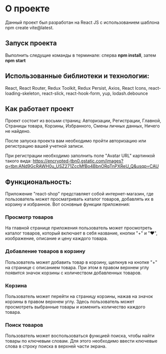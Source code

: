 # О проекте

Данный проект был разработан на React JS с использованием шаблона npm create vite@latest.

## Запуск проекта

Выполнить следущие команды в терминале: сперва **npm install**, затем **npm start** 

## Использованные библиотеки и технологии:

React, React Router, Redux Toolkit, Redux Persist, Axios, React Icons, react-loading-skeleton, react-slick, react-hook-form, yup, lodash.debounce

## Как работает проект

Проект состоит из восьми страниц: Авторизации, Регистрации, Главной, Страницы товара, Корзины, Избранного,  Смены личных данных, Ничего не найдено.

После запуска проекта вам необходимо пройти авторизацию или регистрацию вашей учетной записи.

При регистрации необходимо заполнить поле "Avatar URL" картинкой такого вида: https://encrypted-tbn0.gstatic.com/images?q=tbn:ANd9GcRAWH0u_USZ271ZccMfBo4BbnORqTnPXReU_Q&usqp=CAU

## Функциональность:

Приложение "react-shop" представляет собой интернет-магазин, где пользователь может просматривать каталог товаров, добавлять их в корзину и избранное. Вот основные функции приложения:

### Просмотр товаров

На главной странице приложения пользователь может просмотреть каталог товаров, который включает в себя название, кнопки "+" и "♥", изображение, описание и цену каждого товара.

### Добавление товаров в корзину

Пользователь может добавить товар в корзину, щелкнув на кнопке "+" на странице с описанием товара. При этом в правом верхнем углу появится значок корзины с количеством добавленных товаров.

### Корзина

Пользователь может перейти на страницу корзины, нажав на значок корзины в правом верхнем углу. Здесь пользователь может просмотреть выбранные товары и изменить количество каждого товара.

### Поиск товаров
Пользователь может воспользоваться функцией поиска, чтобы найти товары по ключевым словам. Для этого необходимо ввести ключевые слова в строку поиска в верхней части экрана.
